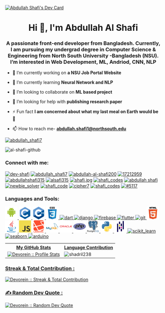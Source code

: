 <a href="https://app.daily.dev/Shafi_Codes"><img src="https://api.daily.dev/devcards/c94d4a0d7a8b4a939cbeb4da7339a17d.png?r=vi0" width="400" alt="Abdullah Shafi's Dev Card"/></a>


<h1 align="center">Hi 👋, I'm Abdullah Al Shafi</h1>
<h3 align="center">A passionate front-end developer from Bangladesh. Currently, I am pursuing my undergrad degree in Computer Science & Engineering from North South University -Bangladesh (NSU). I’m interested in Web Development, ML, Andriod, CNN, NLP</h3>


- 🔭 I’m currently working on **a NSU Job Portal Website**

- 🌱 I’m currently learning **Neural Network and NLP**

- 👯 I’m looking to collaborate on **ML based project**

- 🤝 I’m looking for help with **publishing research paper**

- ⚡ Fun fact **I am concerned about what my last meal on Earth would be 🙂**

- 📫 How to reach me- **abdullah.shafi1@northsouth.edu**

<p align="left"> <a href="https://twitter.com/Abdullah_Shafi7" target="blank"><img src="https://img.shields.io/twitter/follow/abdullah_shafi7?logo=twitter&style=for-the-badge" alt="abdullah_shafi7"/ ></a> </p>
<p align="left"> <img src="https://komarev.com/ghpvc/?username=al-shafi-github&label=Profile%20views&color=0e75b6&style=flat" alt="al-shafi-github" /> </p>




<h3 align="left">Connect with me:</h3>
<p align="left">
<a href="https://codepen.io/dev-shafi" target="blank"><img align="center" src="https://raw.githubusercontent.com/rahuldkjain/github-profile-readme-generator/master/src/images/icons/Social/codepen.svg" alt="dev-shafi" height="30" width="40" /></a>
<a href="https://twitter.com/abdullah_shafi7" target="blank"><img align="center" src="https://raw.githubusercontent.com/rahuldkjain/github-profile-readme-generator/master/src/images/icons/Social/twitter.svg" alt="abdullah_shafi7" height="30" width="40" /></a>
<a href="https://linkedin.com/in/abdullah-al-shafi200" target="blank"><img align="center" src="https://raw.githubusercontent.com/rahuldkjain/github-profile-readme-generator/master/src/images/icons/Social/linked-in-alt.svg" alt="abdullah-al-shafi200" height="30" width="40" /></a>
<a href="https://stackoverflow.com/users/17212959" target="blank"><img align="center" src="https://raw.githubusercontent.com/rahuldkjain/github-profile-readme-generator/master/src/images/icons/Social/stack-overflow.svg" alt="17212959" height="30" width="40" /></a>
<a href="https://kaggle.com/abdullahshafi315" target="blank"><img align="center" src="https://raw.githubusercontent.com/rahuldkjain/github-profile-readme-generator/master/src/images/icons/Social/kaggle.svg" alt="abdullahshafi315" height="30" width="40" /></a>
<a href="https://fb.com/alsafi315" target="blank"><img align="center" src="https://raw.githubusercontent.com/rahuldkjain/github-profile-readme-generator/master/src/images/icons/Social/facebook.svg" alt="alsafi315" height="30" width="40" /></a>
<a href="https://instagram.com/shafi.jpg" target="blank"><img align="center" src="https://raw.githubusercontent.com/rahuldkjain/github-profile-readme-generator/master/src/images/icons/Social/instagram.svg" alt="shafi.jpg" height="30" width="40" /></a>
<a href="https://dribbble.com/shafi_codes" target="blank"><img align="center" src="https://raw.githubusercontent.com/rahuldkjain/github-profile-readme-generator/master/src/images/icons/Social/dribbble.svg" alt="shafi_codes" height="30" width="40" /></a>
<a href="https://www.youtube.com/c/abdullah shafi" target="blank"><img align="center" src="https://raw.githubusercontent.com/rahuldkjain/github-profile-readme-generator/master/src/images/icons/Social/youtube.svg" alt="abdullah shafi" height="30" width="40" /></a>
<a href="https://www.codechef.com/users/newbie_solver" target="blank"><img align="center" src="https://cdn.jsdelivr.net/npm/simple-icons@3.1.0/icons/codechef.svg" alt="newbie_solver" height="30" width="40" /></a>
<a href="https://www.hackerrank.com/shafi_code" target="blank"><img align="center" src="https://raw.githubusercontent.com/rahuldkjain/github-profile-readme-generator/master/src/images/icons/Social/hackerrank.svg" alt="shafi_code" height="30" width="40" /></a>
<a href="https://codeforces.com/profile/cipher7" target="blank"><img align="center" src="https://raw.githubusercontent.com/rahuldkjain/github-profile-readme-generator/master/src/images/icons/Social/codeforces.svg" alt="cipher7" height="30" width="40" /></a>
<a href="https://www.topcoder.com/members/shafi_codes" target="blank"><img align="center" src="https://raw.githubusercontent.com/rahuldkjain/github-profile-readme-generator/master/src/images/icons/Social/topcoder.svg" alt="shafi_codes" height="30" width="40" /></a>
<a href="https://discord.gg/#5117" target="blank"><img align="center" src="https://raw.githubusercontent.com/rahuldkjain/github-profile-readme-generator/master/src/images/icons/Social/discord.svg" alt="#5117" height="30" width="40" /></a>
</p>

<h3 align="left">Languages and Tools:</h3>

<p align="left"> <a href="https://developer.android.com" target="_blank" rel="noreferrer"> <img src="https://raw.githubusercontent.com/devicons/devicon/master/icons/android/android-original-wordmark.svg" alt="android" width="40" height="40"/> </a> <a href="https://www.cprogramming.com/" target="_blank" rel="noreferrer"> <img src="https://raw.githubusercontent.com/devicons/devicon/master/icons/c/c-original.svg" alt="c" width="40" height="40"/> </a> <a href="https://www.w3schools.com/cpp/" target="_blank" rel="noreferrer"> <img src="https://raw.githubusercontent.com/devicons/devicon/master/icons/cplusplus/cplusplus-original.svg" alt="cplusplus" width="40" height="40"/> </a> <a href="https://www.w3schools.com/css/" target="_blank" rel="noreferrer"> <img src="https://raw.githubusercontent.com/devicons/devicon/master/icons/css3/css3-original-wordmark.svg" alt="css3" width="40" height="40"/> </a> <a href="https://dart.dev" target="_blank" rel="noreferrer"> <img src="https://www.vectorlogo.zone/logos/dartlang/dartlang-icon.svg" alt="dart" width="40" height="40"/> </a> <a href="https://www.djangoproject.com/" target="_blank" rel="noreferrer"> <img src="https://cdn.worldvectorlogo.com/logos/django.svg" alt="django" width="40" height="40"/> </a> <a href="https://firebase.google.com/" target="_blank" rel="noreferrer"> <img src="https://www.vectorlogo.zone/logos/firebase/firebase-icon.svg" alt="firebase" width="40" height="40"/> </a> <a href="https://flutter.dev" target="_blank" rel="noreferrer"> <img src="https://www.vectorlogo.zone/logos/flutterio/flutterio-icon.svg" alt="flutter" width="40" height="40"/> </a> <a href="https://git-scm.com/" target="_blank" rel="noreferrer"> <img src="https://www.vectorlogo.zone/logos/git-scm/git-scm-icon.svg" alt="git" width="40" height="40"/> </a> <a href="https://www.w3.org/html/" target="_blank" rel="noreferrer"> <img src="https://raw.githubusercontent.com/devicons/devicon/master/icons/html5/html5-original-wordmark.svg" alt="html5" width="40" height="40"/> </a> <a href="https://www.java.com" target="_blank" rel="noreferrer"> <img src="https://raw.githubusercontent.com/devicons/devicon/master/icons/java/java-original.svg" alt="java" width="40" height="40"/> </a> <a href="https://developer.mozilla.org/en-US/docs/Web/JavaScript" target="_blank" rel="noreferrer"> <img src="https://raw.githubusercontent.com/devicons/devicon/master/icons/javascript/javascript-original.svg" alt="javascript" width="40" height="40"/> </a> <a href="https://laravel.com/" target="_blank" rel="noreferrer"> <img src="https://raw.githubusercontent.com/devicons/devicon/master/icons/laravel/laravel-plain-wordmark.svg" alt="laravel" width="40" height="40"/> </a> <a href="https://www.mysql.com/" target="_blank" rel="noreferrer"> <img src="https://raw.githubusercontent.com/devicons/devicon/master/icons/mysql/mysql-original-wordmark.svg" alt="mysql" width="40" height="40"/> </a> <a href="https://www.oracle.com/" target="_blank" rel="noreferrer"> <img src="https://raw.githubusercontent.com/devicons/devicon/master/icons/oracle/oracle-original.svg" alt="oracle" width="40" height="40"/> </a> <a href="https://www.php.net" target="_blank" rel="noreferrer"> <img src="https://raw.githubusercontent.com/devicons/devicon/master/icons/php/php-original.svg" alt="php" width="40" height="40"/> </a> <a href="https://www.postgresql.org" target="_blank" rel="noreferrer"> <img src="https://raw.githubusercontent.com/devicons/devicon/master/icons/postgresql/postgresql-original-wordmark.svg" alt="postgresql" width="40" height="40"/> </a> <a href="https://www.python.org" target="_blank" rel="noreferrer"> <img src="https://raw.githubusercontent.com/devicons/devicon/master/icons/python/python-original.svg" alt="python" width="40" height="40"/> </a> <a href="https://pandas.pydata.org/" target="_blank" rel="noreferrer"> <img src="https://raw.githubusercontent.com/devicons/devicon/2ae2a900d2f041da66e950e4d48052658d850630/icons/pandas/pandas-original.svg" alt="pandas" width="40" height="40"/> </a> <a href="https://scikit-learn.org/" target="_blank" rel="noreferrer"> <img src="https://upload.wikimedia.org/wikipedia/commons/0/05/Scikit_learn_logo_small.svg" alt="scikit_learn" width="40" height="40"/> </a> <a href="https://seaborn.pydata.org/" target="_blank" rel="noreferrer"> <img src="https://seaborn.pydata.org/_images/logo-mark-lightbg.svg" alt="seaborn" width="40" height="40"/> </a> <a href="https://www.arduino.cc/" target="_blank" rel="noreferrer"> <img src="https://cdn.worldvectorlogo.com/logos/arduino-1.svg" alt="arduino" width="40" height="40"/>  </p> 


<p align="center">
   <table>
      <tr>
       <th>My GitHub Stats</th>
       <th>Language Contribution</th>
     </tr>
      <tr>
       <td><img alt="Devorein :: Profile Stats" src="https://github-readme-stats.vercel.app/api?username=Al-Shafi-Github&show_icons=true&theme=dark&count_private=true"> </td>
       <td><img align="left" src="https://github-readme-stats.vercel.app/api/top-langs?username=Al-Shafi-Github&show_icons=true&locale=en&layout=compact&theme=dark" alt="shadril238" /> </td>
     </tr>
   </table>
</p>

<p>
<h3 align="left">Streak & Total Contribution :</h3>
<img alt="Devorein :: Streak & Total Contribution" src="https://github-readme-streak-stats.herokuapp.com/?user=Al-Shafi-Github&theme=dark&hide_border=false"> 

</p>

<p>
 
   <h3 align="left">✍️ Random Dev Quote :</h3>

   <img alt="Devorein :: Random Dev Quote" src="https://quotes-github-readme.vercel.app/api?type=horizontal&theme=radical"> 
       
     
  
</p>
